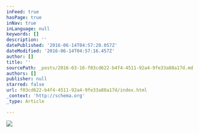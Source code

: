 ```yaml
---
inFeed: true
hasPage: true
inNav: true
inLanguage: null
keywords: []
description: ''
datePublished: '2016-06-14T04:57:20.057Z'
dateModified: '2016-06-14T04:57:16.457Z'
author: []
title: ''
sourcePath: _posts/2016-03-16-f03cd622-b4f4-4511-92a4-9fe33a88a17d.md
authors: []
publisher: null
starred: false
url: f03cd622-b4f4-4511-92a4-9fe33a88a17d/index.html
_context: 'http://schema.org'
_type: Article

---
```

![](https://the-grid-user-content.s3-us-west-2.amazonaws.com/383077e6-76d3-4e26-b90f-dc893eb217f1.png)